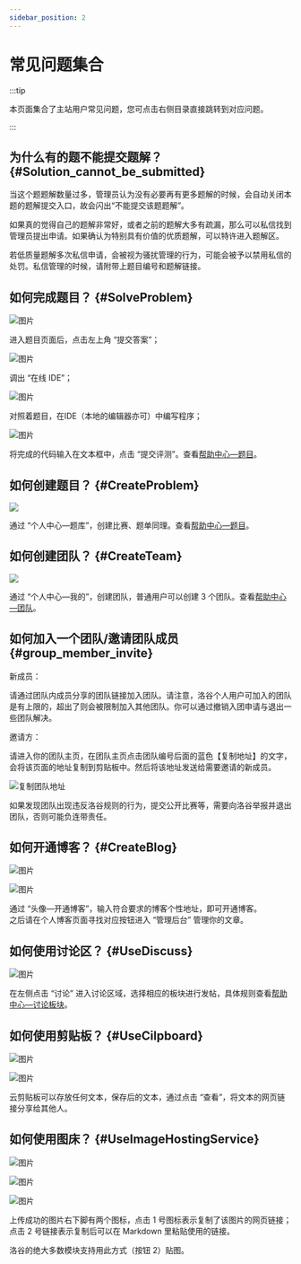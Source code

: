 ```yaml
---
sidebar_position: 2
---
```

# 常见问题集合

:::tip

本页面集合了主站用户常见问题，您可点击右侧目录直接跳转到对应问题。

:::

## 为什么有的题不能提交题解？ {#Solution_cannot_be_submitted}

当这个题题解数量过多，管理员认为没有必要再有更多题解的时候，会自动关闭本题的题解提交入口，故会闪出“不能提交该题题解”。

如果真的觉得自己的题解非常好，或者之前的题解大多有疏漏，那么可以私信找到管理员提出申请。如果确认为特别具有价值的优质题解，可以特许进入题解区。

若低质量题解多次私信申请，会被视为骚扰管理的行为，可能会被予以禁用私信的处罚。私信管理的时候，请附带上题目编号和题解链接。

## 如何完成题目？ {#SolveProblem}

![图片](_image/i34b1.png)

进入题目页面后，点击左上角 “提交答案”；

![图片](_image/9lhmg.png)

调出 “在线 IDE”；

![图片](_image/753t3.png)

对照着题目，在IDE（本地的编辑器亦可）中编写程序；

![图片](_image/z8xdl.png)

将完成的代码输入在文本框中，点击 “提交评测”。查看[帮助中心—题目](https://www.luogu.com.cn/blog/luogu/luogu-help)。

## 如何创建题目？ {#CreateProblem}

![](_image/x4r2o.jpg)

通过 “个人中心—题库”，创建比赛、题单同理。查看[帮助中心—题目](https://www.luogu.com.cn/blog/luogu/luogu-help)。

## 如何创建团队？ {#CreateTeam}

![](_image/7s2rf.jpg)

通过 “个人中心—我的”，创建团队，普通用户可以创建 3 个团队。查看[帮助中心—团队](https://www.luogu.com.cn/blog/luogu/luogu-help)。

## 如何加入一个团队/邀请团队成员 {#group_member_invite}

新成员：  

请通过团队内成员分享的团队链接加入团队。请注意，洛谷个人用户可加入的团队是有上限的，超出了则会被限制加入其他团队。你可以通过撤销入团申请与退出一些团队解决。

邀请方：  

请进入你的团队主页，在团队主页点击团队编号后面的蓝色【复制地址】的文字，会将该页面的地址复制到剪贴板中。然后将该地址发送给需要邀请的新成员。

![复制团队地址](_image/pt-member-review-9972470.png)

如果发现团队出现违反洛谷规则的行为，提交公开比赛等，需要向洛谷举报并退出团队，否则可能负连带责任。

## 如何开通博客？ {#CreateBlog}

![图片](_image/c3eah.png)

![图片](_image/8v1gi.png)

通过 “头像—开通博客”，输入符合要求的博客个性地址，即可开通博客。  
之后请在个人博客页面寻找对应按钮进入 “管理后台” 管理你的文章。

## 如何使用讨论区？ {#UseDiscuss}

![图片](_image/iv70n.png)

在左侧点击 “讨论” 进入讨论区域，选择相应的板块进行发帖，具体规则查看[帮助中心—讨论板块](https://www.luogu.com.cn/blog/luogu/luogu-help)。


## 如何使用剪贴板？ {#UseCilpboard}

![图片](_image/qxbyb.png)

![图片](_image/qnf05.png)

云剪贴板可以存放任何文本，保存后的文本，通过点击 “查看”，将文本的网页链接分享给其他人。

## 如何使用图床？ {#UseImageHostingService}

![图片](_image/3mqan.png)

![图片](_image/56uz2.png)

![图片](_image/ugf3a.png)

上传成功的图片右下脚有两个图标，点击 1 号图标表示复制了该图片的网页链接；点击 2 号链接表示复制后可以在 Markdown 里粘贴使用的链接。

洛谷的绝大多数模块支持用此方式（按钮 2）贴图。
